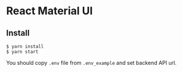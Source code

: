 # React Material UI

## Install

    $ yarn install
    $ yarn start

You should copy `.env` file from `.env_example` and set backend API url.

